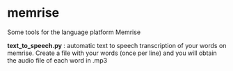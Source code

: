 # memrise
Some tools for the language platform Memrise


**text_to_speech.py** : automatic text to speech transcription of your words on memrise. Create a file with your words (once per line) and you will obtain the audio file of each word in .mp3
